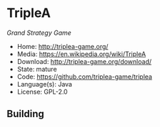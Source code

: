 # TripleA

_Grand Strategy Game_

- Home: http://triplea-game.org/
- Media: https://en.wikipedia.org/wiki/TripleA
- Download: http://triplea-game.org/download/
- State: mature
- Code: https://github.com/triplea-game/triplea
- Language(s): Java
- License: GPL-2.0

## Building
